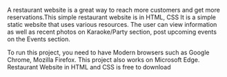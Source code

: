 A restaurant website is a great way to reach more customers and get more reservations.This simple restaurant website is in HTML, CSS It is a simple static website that uses various resources. The user can view information as well as recent photos on Karaoke/Party section, post upcoming events on the Events section. 

To run this project, you need to have Modern browsers such as Google Chrome, Mozilla Firefox. This project also works on Microsoft Edge. Restaurant Website in HTML and CSS is free to download 
